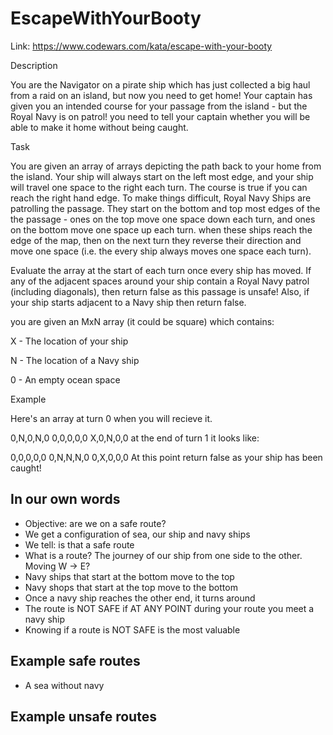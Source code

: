 # EscapeWithYourBooty
Link: https://www.codewars.com/kata/escape-with-your-booty

Description

You are the Navigator on a pirate ship which has just collected a big haul from a raid on an island, but now you need to get home! Your captain has given you an intended course for your passage from the island - but the Royal Navy is on patrol! you need to tell your captain whether you will be able to make it home without being caught.

Task

You are given an array of arrays depicting the path back to your home from the island. Your ship will always start on the left most edge, and your ship will travel one space to the right each turn. The course is true if you can reach the right hand edge. To make things difficult, Royal Navy Ships are patrolling the passage. They start on the bottom and top most edges of the the passage - ones on the top move one space down each turn, and ones on the bottom move one space up each turn. when these ships reach the edge of the map, then on the next turn they reverse their direction and move one space (i.e. the every ship always moves one space each turn).

Evaluate the array at the start of each turn once every ship has moved. If any of the adjacent spaces around your ship contain a Royal Navy patrol (including diagonals), then return false as this passage is unsafe! Also, if your ship starts adjacent to a Navy ship then return false.

you are given an MxN array (it could be square) which contains:

X - The location of your ship

N - The location of a Navy ship

0 - An empty ocean space

Example

Here's an array at turn 0 when you will recieve it.

0,N,0,N,0
0,0,0,0,0
X,0,N,0,0
at the end of turn 1 it looks like:

0,0,0,0,0
0,N,N,N,0
0,X,0,0,0
At this point return false as your ship has been caught!


## In our own words
- Objective: are we on a safe route?
- We get a configuration of sea, our ship and navy ships
- We tell: is that a safe route
- What is a route? 
The journey of our ship from one side to the other. Moving W -> E?
- Navy ships that start at the bottom move to the top
- Navy shops that start at the top move to the bottom
- Once a navy ship reaches the other end, it turns around
- The route is NOT SAFE if AT ANY POINT during your route you meet a navy ship
- Knowing if a route is NOT SAFE is the most valuable

## Example safe routes
- A sea without navy

## Example unsafe routes


